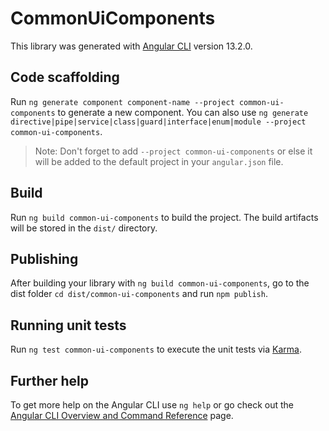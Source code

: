 # CommonUiComponents

This library was generated with [Angular CLI](https://github.com/angular/angular-cli) version 13.2.0.

## Code scaffolding

Run `ng generate component component-name --project common-ui-components` to generate a new component. You can also use `ng generate directive|pipe|service|class|guard|interface|enum|module --project common-ui-components`.
> Note: Don't forget to add `--project common-ui-components` or else it will be added to the default project in your `angular.json` file. 

## Build

Run `ng build common-ui-components` to build the project. The build artifacts will be stored in the `dist/` directory.

## Publishing

After building your library with `ng build common-ui-components`, go to the dist folder `cd dist/common-ui-components` and run `npm publish`.

## Running unit tests

Run `ng test common-ui-components` to execute the unit tests via [Karma](https://karma-runner.github.io).

## Further help

To get more help on the Angular CLI use `ng help` or go check out the [Angular CLI Overview and Command Reference](https://angular.io/cli) page.
